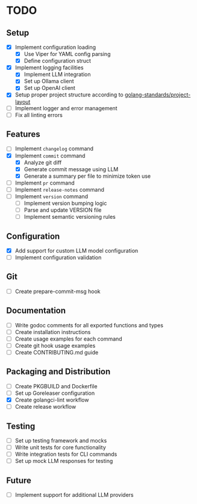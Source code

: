 # TODO

## Setup
- [x] Implement configuration loading
  - [x] Use Viper for YAML config parsing
  - [x] Define configuration struct
- [x] Implement logging facilities
  - [x] Implement LLM integration
  - [x] Set up Ollama client
  - [x] Set up OpenAI client
- [x] Setup proper project structure according to [golang-standards/project-layout](https://github.com/golang-standards/project-layout)
- [ ] Implement logger and error management
- [ ] Fix all linting errors

## Features
- [ ] Implement `changelog` command
- [x] Implement `commit` command
  - [x] Analyze git diff
  - [x] Generate commit message using LLM
  - [x] Generate a summary per file to minimize token use
- [ ] Implement `pr` command
- [ ] Implement `release-notes` command
- [ ] Implement `version` command
  - [ ] Implement version bumping logic
  - [ ] Parse and update VERSION file
  - [ ] Implement semantic versioning rules

## Configuration
- [x] Add support for custom LLM model configuration
- [ ] Implement configuration validation

## Git
- [ ] Create prepare-commit-msg hook

## Documentation
- [ ] Write godoc comments for all exported functions and types
- [ ] Create installation instructions
- [ ] Create usage examples for each command
- [ ] Create git hook usage examples
- [ ] Create CONTRIBUTING.md guide

## Packaging and Distribution
- [ ] Create PKGBUILD and Dockerfile
- [ ] Set up Goreleaser configuration
- [x] Create golangci-lint workflow
- [ ] Create release workflow

## Testing
- [ ] Set up testing framework and mocks
- [ ] Write unit tests for core functionality
- [ ] Write integration tests for CLI commands
- [ ] Set up mock LLM responses for testing

## Future
- [ ] Implement support for additional LLM providers
